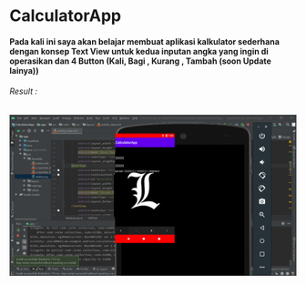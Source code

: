 # CalculatorApp
#### Pada kali ini saya akan belajar membuat aplikasi kalkulator sederhana dengan konsep **Text View** untuk kedua inputan angka yang ingin di operasikan dan 4 **Button** (Kali, Bagi , Kurang , Tambah (soon Update lainya)) <br>
###### Result :
![Alt Text](https://github.com/adam033/CalculatorApp/blob/main/Screenshot%20(486).png)
